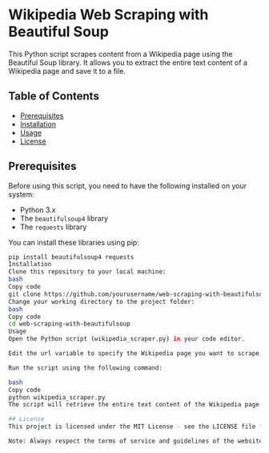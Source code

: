 # Wikipedia Web Scraping with Beautiful Soup

This Python script scrapes content from a Wikipedia page using the Beautiful Soup library. It allows you to extract the entire text content of a Wikipedia page and save it to a file.

## Table of Contents

- [Prerequisites](#prerequisites)
- [Installation](#installation)
- [Usage](#usage)
- [License](#license)

## Prerequisites

Before using this script, you need to have the following installed on your system:

- Python 3.x
- The `beautifulsoup4` library
- The `requests` library

You can install these libraries using pip:

```bash
pip install beautifulsoup4 requests
Installation
Clone this repository to your local machine:
bash
Copy code
git clone https://github.com/yourusername/web-scraping-with-beautifulsoup.git
Change your working directory to the project folder:
bash
Copy code
cd web-scraping-with-beautifulsoup
Usage
Open the Python script (wikipedia_scraper.py) in your code editor.

Edit the url variable to specify the Wikipedia page you want to scrape.

Run the script using the following command:

bash
Copy code
python wikipedia_scraper.py
The script will retrieve the entire text content of the Wikipedia page and save it to a file named scraped_wikipedia_text.txt in the same directory.

## License
This project is licensed under the MIT License - see the LICENSE file for details.

Note: Always respect the terms of service and guidelines of the websites you scrape, and ensure your scraping activities are legal and ethical.
